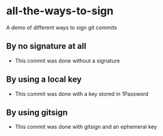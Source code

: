 # all-the-ways-to-sign

A demo of different ways to sign git commits

## By no signature at all

- This commit was done without a signature

## By using a local key

- This commit was done with a key stored in 1Password

## By using gitsign

- This commit was done with gitsign and an ephemeral key

